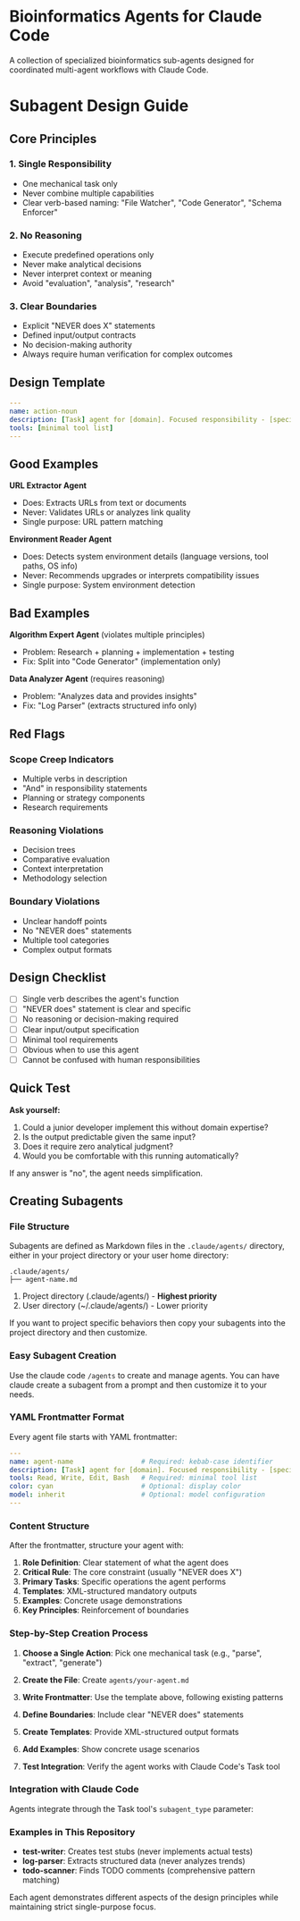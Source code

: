 # Bioinformatics Agents for Claude Code

A collection of specialized bioinformatics sub-agents designed for coordinated multi-agent workflows with Claude Code.

# Subagent Design Guide

## Core Principles

### 1. Single Responsibility
- One mechanical task only
- Never combine multiple capabilities
- Clear verb-based naming: "File Watcher", "Code Generator", "Schema Enforcer"

### 2. No Reasoning
- Execute predefined operations only
- Never make analytical decisions
- Never interpret context or meaning
- Avoid "evaluation", "analysis", "research"

### 3. Clear Boundaries
- Explicit "NEVER does X" statements
- Defined input/output contracts
- No decision-making authority
- Always require human verification for complex outcomes

## Design Template

```yaml
---
name: action-noun
description: [Task] agent for [domain]. Focused responsibility - [specific action] (NEVER [related but different action]). Single clear purpose - [action] only. Use for [specific use case].
tools: [minimal tool list]
---
```

## Good Examples

**URL Extractor Agent**
- Does: Extracts URLs from text or documents
- Never: Validates URLs or analyzes link quality
- Single purpose: URL pattern matching

**Environment Reader Agent**
- Does: Detects system environment details (language versions, tool paths, OS info)
- Never: Recommends upgrades or interprets compatibility issues
- Single purpose: System environment detection

## Bad Examples

**Algorithm Expert Agent** (violates multiple principles)
- Problem: Research + planning + implementation + testing
- Fix: Split into "Code Generator" (implementation only)

**Data Analyzer Agent** (requires reasoning)
- Problem: "Analyzes data and provides insights"
- Fix: "Log Parser" (extracts structured info only)

## Red Flags

### Scope Creep Indicators
- Multiple verbs in description
- "And" in responsibility statements
- Planning or strategy components
- Research requirements

### Reasoning Violations
- Decision trees
- Comparative evaluation
- Context interpretation
- Methodology selection

### Boundary Violations
- Unclear handoff points
- No "NEVER does" statements
- Multiple tool categories
- Complex output formats

## Design Checklist

- [ ] Single verb describes the agent's function
- [ ] "NEVER does" statement is clear and specific
- [ ] No reasoning or decision-making required
- [ ] Clear input/output specification
- [ ] Minimal tool requirements
- [ ] Obvious when to use this agent
- [ ] Cannot be confused with human responsibilities

## Quick Test

**Ask yourself:**
1. Could a junior developer implement this without domain expertise?
2. Is the output predictable given the same input?
3. Does it require zero analytical judgment?
4. Would you be comfortable with this running automatically?

If any answer is "no", the agent needs simplification.

## Creating Subagents

### File Structure

Subagents are defined as Markdown files in the `.claude/agents/` directory, either in your project directory or your user home directory:
```
.claude/agents/
├── agent-name.md        
```

1. Project directory (.claude/agents/) - **Highest priority**
2. User directory (~/.claude/agents/) - Lower priority

If you want to project specific behaviors then copy your subagents into the project directory and then customize.

### Easy Subagent Creation

Use the claude code `/agents` to create and manage agents. You can have claude create a subagent from a prompt and then customize it to your needs.


### YAML Frontmatter Format

Every agent file starts with YAML frontmatter:

```yaml
---
name: agent-name                 # Required: kebab-case identifier
description: [Task] agent for [domain]. Focused responsibility - [specific action] (NEVER [related but different action]). Single clear purpose - [action] only. Use for [specific use case].  # Required: follows template
tools: Read, Write, Edit, Bash   # Required: minimal tool list
color: cyan                      # Optional: display color
model: inherit                   # Optional: model configuration
---
```

### Content Structure

After the frontmatter, structure your agent with:

1. **Role Definition**: Clear statement of what the agent does
2. **Critical Rule**: The core constraint (usually "NEVER does X")
3. **Primary Tasks**: Specific operations the agent performs
4. **Templates**: XML-structured mandatory outputs
5. **Examples**: Concrete usage demonstrations
6. **Key Principles**: Reinforcement of boundaries

### Step-by-Step Creation Process

1. **Choose a Single Action**: Pick one mechanical task (e.g., "parse", "extract", "generate")

2. **Create the File**: Create `agents/your-agent.md`

3. **Write Frontmatter**: Use the template above, following existing patterns

4. **Define Boundaries**: Include clear "NEVER does" statements

5. **Create Templates**: Provide XML-structured output formats

6. **Add Examples**: Show concrete usage scenarios

7. **Test Integration**: Verify the agent works with Claude Code's Task tool

### Integration with Claude Code

Agents integrate through the Task tool's `subagent_type` parameter:

### Examples in This Repository

- **test-writer**: Creates test stubs (never implements actual tests)
- **log-parser**: Extracts structured data (never analyzes trends)
- **todo-scanner**: Finds TODO comments (comprehensive pattern matching)

Each agent demonstrates different aspects of the design principles while maintaining strict single-purpose focus.